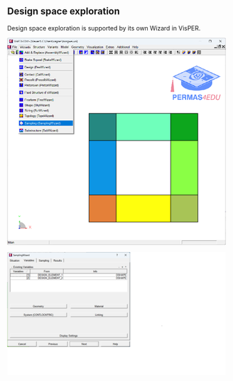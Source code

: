 ## Design space exploration 

Design space exploration is supported by its own Wizard in VisPER.

![Sampling Wizard](sampling_wizard.png "Available Wizards in VisPER") 

![Sampling Wizard](SamplingWizard_variables.png "Available types of design variables")
